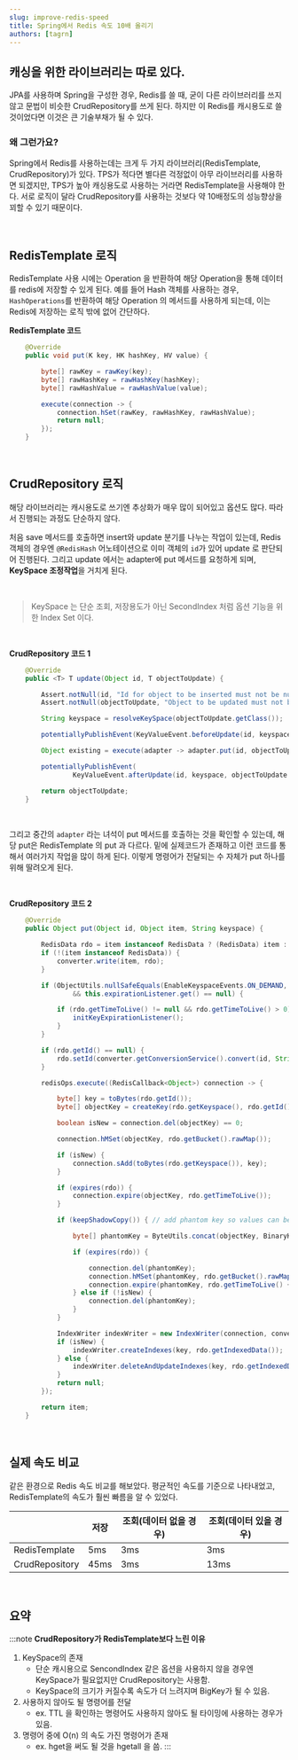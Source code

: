 ```yaml
---
slug: improve-redis-speed
title: Spring에서 Redis 속도 10배 올리기
authors: [tagrn]
---
```


## 캐싱을 위한 라이브러리는 따로 있다.

JPA를 사용하며 Spring을 구성한 경우, Redis를 쓸 때, 굳이 다른 라이브러리를 쓰지 않고 문법이 비슷한 CrudRepository를 쓰게 된다. 하지만 이 Redis를 캐시용도로 쓸 것이었다면 이것은 큰 기술부채가 될 수 있다.

<!--truncate-->

### 왜 그런가요?

Spring에서 Redis를 사용하는데는 크게 두 가지 라이브러리(RedisTemplate, CrudRepository)가 있다. TPS가 적다면 별다른 걱정없이 아무 라이브러리를 사용하면 되겠지만, TPS가 높아 캐싱용도로 사용하는 거라면 RedisTemplate을 사용해야 한다. 서로 로직이 달라 CrudRepository를 사용하는 것보다 약 10배정도의 성능향상을 꾀할 수 있기 때문이다.

<br/>

## RedisTemplate 로직

RedisTemplate 사용 시에는 Operation 을 반환하여 해당 Operation을 통해 데이터를 redis에 저장할 수 있게 된다. 예를 들어 Hash 객체를 사용하는 경우, `HashOperations`를 반환하여 해당 Operation 의 메서드를 사용하게 되는데, 이는 Redis에 저장하는 로직 밖에 없어 간단하다.

**RedisTemplate 코드**

```java
	@Override
	public void put(K key, HK hashKey, HV value) {

		byte[] rawKey = rawKey(key);
		byte[] rawHashKey = rawHashKey(hashKey);
		byte[] rawHashValue = rawHashValue(value);

		execute(connection -> {
			connection.hSet(rawKey, rawHashKey, rawHashValue);
			return null;
		});
	}
```

<br/>

## CrudRepository 로직

해당 라이브러리는 캐시용도로 쓰기엔 추상화가 매우 많이 되어있고 옵션도 많다. 따라서 진행되는 과정도 단순하지 않다.

처음 save 메서드를 호출하면 insert와 update 분기를 나누는 작업이 있는데, Redis 객체의 경우엔 `@RedisHash` 어노테이션으로 이미 객체의 `id`가 있어 update 로 판단되어 진행된다. 그리고 update 에서는 adapter에 put 메서드를 요청하게 되며, **KeySpace 조정작업**을 거치게 된다.

<br/>

> KeySpace 는 단순 조회, 저장용도가 아닌 SecondIndex 처럼 옵션 기능을 위한 Index Set 이다.

<br/>

**CrudRepository 코드 1**

```java
	@Override
	public <T> T update(Object id, T objectToUpdate) {

		Assert.notNull(id, "Id for object to be inserted must not be null");
		Assert.notNull(objectToUpdate, "Object to be updated must not be null");

		String keyspace = resolveKeySpace(objectToUpdate.getClass());

		potentiallyPublishEvent(KeyValueEvent.beforeUpdate(id, keyspace, objectToUpdate.getClass(), objectToUpdate));

		Object existing = execute(adapter -> adapter.put(id, objectToUpdate, keyspace));

		potentiallyPublishEvent(
				KeyValueEvent.afterUpdate(id, keyspace, objectToUpdate.getClass(), objectToUpdate, existing));

		return objectToUpdate;
	}
```

<br/>

그리고 중간의 `adapter` 라는 녀석이 put 메서드를 호출하는 것을 확인할 수 있는데, 해당 put은 RedisTemplate 의 put 과 다르다. 밑에 실제코드가 존재하고 이런 코드를 통해서 여러가지 작업을 많이 하게 된다. 이렇게 명령어가 전달되는 수 자체가 put 하나를 위해 딸려오게 된다.

<br/>

**CrudRepository 코드 2**

```java
	@Override
	public Object put(Object id, Object item, String keyspace) {

		RedisData rdo = item instanceof RedisData ? (RedisData) item : new RedisData();
		if (!(item instanceof RedisData)) {
			converter.write(item, rdo);
		}

		if (ObjectUtils.nullSafeEquals(EnableKeyspaceEvents.ON_DEMAND, enableKeyspaceEvents)
				&& this.expirationListener.get() == null) {

			if (rdo.getTimeToLive() != null && rdo.getTimeToLive() > 0) {
				initKeyExpirationListener();
			}
		}

		if (rdo.getId() == null) {
			rdo.setId(converter.getConversionService().convert(id, String.class));
		}

		redisOps.execute((RedisCallback<Object>) connection -> {

			byte[] key = toBytes(rdo.getId());
			byte[] objectKey = createKey(rdo.getKeyspace(), rdo.getId());

			boolean isNew = connection.del(objectKey) == 0;

			connection.hMSet(objectKey, rdo.getBucket().rawMap());

			if (isNew) {
				connection.sAdd(toBytes(rdo.getKeyspace()), key);
			}

			if (expires(rdo)) {
				connection.expire(objectKey, rdo.getTimeToLive());
			}

			if (keepShadowCopy()) { // add phantom key so values can be restored

				byte[] phantomKey = ByteUtils.concat(objectKey, BinaryKeyspaceIdentifier.PHANTOM_SUFFIX);

				if (expires(rdo)) {

					connection.del(phantomKey);
					connection.hMSet(phantomKey, rdo.getBucket().rawMap());
					connection.expire(phantomKey, rdo.getTimeToLive() + PHANTOM_KEY_TTL);
				} else if (!isNew) {
					connection.del(phantomKey);
				}
			}

			IndexWriter indexWriter = new IndexWriter(connection, converter);
			if (isNew) {
				indexWriter.createIndexes(key, rdo.getIndexedData());
			} else {
				indexWriter.deleteAndUpdateIndexes(key, rdo.getIndexedData());
			}
			return null;
		});

		return item;
	}
```


<br/>


## 실제 속도 비교

같은 환경으로 Redis 속도 비교를 해보았다. 평균적인 속도를 기준으로 나타내었고, RedisTemplate의 속도가 훨씬 빠름을 알 수 있었다.

|                | 저장 | 조회(데이터 없을 경우) | 조회(데이터 있을 경우) |
| -------------- | ---- | ---------------------- | ---------------------- |
| RedisTemplate  | 5ms    | 3ms                      | 3ms                      |
| CrudRepository | 45ms   | 3ms                      | 13ms                     |


<br/>

## 요약

:::note
**CrudRepository가 RedisTemplate보다 느린 이유**

1. KeySpace의 존재
   * 단순 캐시용으로 SencondIndex 같은 옵션을 사용하지 않을 경우엔 KeySpace가 필요없지만 CrudRepository는 사용함.
   * KeySpace의 크기가 커질수록 속도가 더 느려지며 BigKey가 될 수 있음.
2. 사용하지 않아도 될 명령어를 전달
   * ex. TTL 을 확인하는 명령어도 사용하지 않아도 될 타이밍에 사용하는 경우가 있음.
3. 명령어 중에 O(n) 의 속도 가진 명령어가 존재
   * ex. hget을 써도 될 것을 hgetall 을 씀.
:::

<br/>
